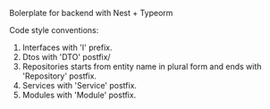 Bolerplate for backend with Nest + Typeorm

Code style conventions:
1. Interfaces with 'I' prefix.
2. Dtos with 'DTO' postfix/
3. Repositories starts from entity name in plural form and ends with 'Repository' postfix.
4. Services with 'Service' postfix.
5. Modules with 'Module' postfix.

